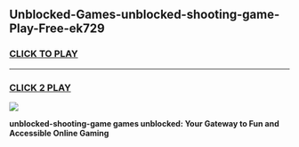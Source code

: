 
## Unblocked-Games-unblocked-shooting-game-Play-Free-ek729
<h3>
<a href="https://premium76.site?title=unblocked-shooting-game&ref=10A">CLICK TO PLAY</a></h3>
<hr>

<h3>
<a href="https://premium76.site?title=unblocked-shooting-game&ref=10A">CLICK 2 PLAY</a>
  
</h3>

<a href="https://premium76.site?title=unblocked-shooting-game&ref=10A"><img src="https://clearcache.store/games.png"></a>


**unblocked-shooting-game games unblocked: Your Gateway to Fun and Accessible Online Gaming**
